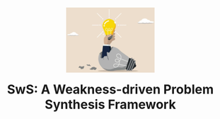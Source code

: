 <h1 align="center">
<img src="./docs/static/images/icon.png" width="200" alt="SwS-Logo" />
<br>
<br style="display: block; content: ''; margin-top: 0.5em;" />
SwS: A Weakness-driven Problem Synthesis Framework</span>
</h1>